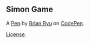 Simon Game
----------


A [Pen](https://codepen.io/heesup-ryu/pen/oeYpbL) by [Brian Ryu](https://codepen.io/heesup-ryu) on [CodePen](https://codepen.io).

[License](https://codepen.io/heesup-ryu/pen/oeYpbL/license).